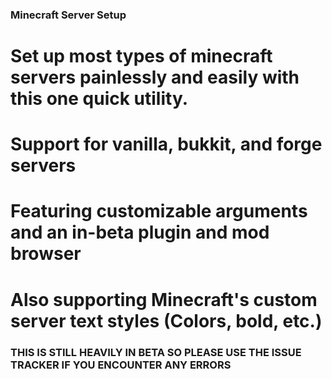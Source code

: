 ### Minecraft Server Setup

# Set up most types of minecraft servers painlessly and easily with this one quick utility.

# Support for vanilla, bukkit, and forge servers

# Featuring customizable arguments and an in-beta plugin and mod browser

# Also supporting Minecraft's custom server text styles (Colors, bold, etc.)

### THIS IS STILL HEAVILY IN BETA SO PLEASE USE THE ISSUE TRACKER IF YOU ENCOUNTER ANY ERRORS

